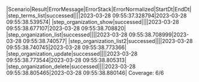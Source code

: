 |Scenario|Result|ErrorMessage|ErrorStack|ErrorNormalized|StartDt|EndDt|
|step_terms_list|successed||||2023-03-28 09:55:37.328794|2023-03-28 09:55:38.539574|
|step_organization_show|successed||||2023-03-28 09:55:38.677107|2023-03-28 09:55:38.708820|
|step_organization_list|successed||||2023-03-28 09:55:38.708999|2023-03-28 09:55:38.740577|
|step_organization_list2|successed||||2023-03-28 09:55:38.740745|2023-03-28 09:55:38.773366|
|step_organization_update|successed||||2023-03-28 09:55:38.773544|2023-03-28 09:55:38.805313|
|step_organization_delete|successed||||2023-03-28 09:55:38.805465|2023-03-28 09:55:38.880146|
Coverage: 6/6
